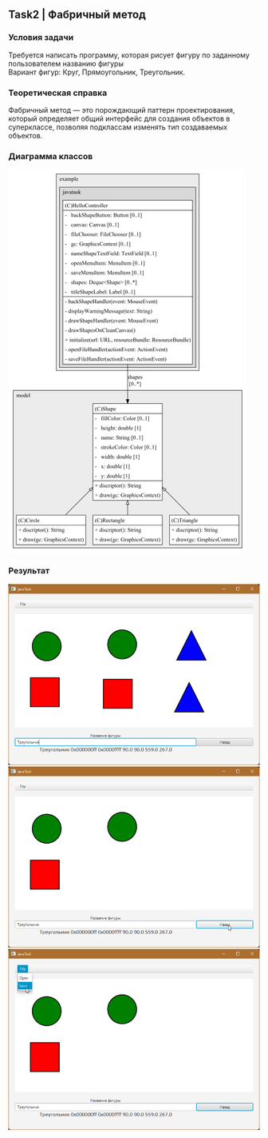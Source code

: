## Task2 | Фабричный метод
### Условия задачи
Требуется написать программу, которая рисует фигуру по заданному пользователем названию фигуры<br/>
Вариант фигур: Круг, Прямоугольник, Треугольник.
### Теоретическая справка
Фабричный метод — это порождающий паттерн проектирования, который определяет общий интерфейс для создания объектов в суперклассе, позволяя подклассам изменять тип создаваемых объектов.
### Диаграмма классов
![class diagram](src/main/resources/task2/uml/idea64_njhhlOmj1N.png)

### Результат
![task2 res](src/main/resources/task2/img/java_DNPHw22ekY.png)
![task2 back](src/main/resources/task2/img/java_S25g41U9w9.png)
![task2 save](src/main/resources/task2/img/java_UNLRBdNvfX.png)
